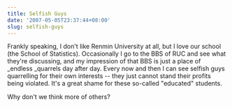 ```yaml
---
title: Selfish Guys
date: '2007-05-05T23:37:44+08:00'
slug: selfish-guys
---
```


Frankly speaking, I don't like Renmin University at all, but I love our school (the School of Statistics). Occasionally I go to the BBS of RUC and see what they're discussing, and my impression of that BBS is just a place of _endless _quarrels day after day. Every now and then I can see selfish guys quarrelling for their own interests -- they just cannot stand their profits being violated. It's a great shame for these so-called "educated" students.

Why don't we think more of others?
